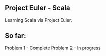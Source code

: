 Project Euler - Scala
---------------------

Learning Scala via Project Euler.

So far:
-------

Problem 1 - Complete
Problem 2 - In progress

